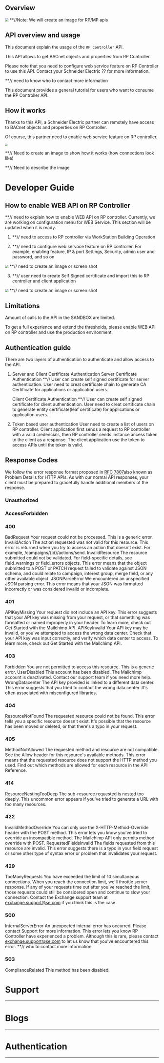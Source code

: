 ## Overview

<img src="https://www.se.com/us/en/assets/739/media/176145/1200/SpaceLogic-IP-Controllers-IC-1360x775.jpg" style="zoom:67%;" /> 
**//Note: We will create an image for RP/MP apis

## API overview and usage

This document explain the usage of the `RP Controller` API.

This API allows to get BACnet objects and properties from RP Controller.

Please note that you need to configure web service feature on RP Controller to use this API. Contact your Schneider Electric ?? for more information. 

**// need to know who to contact more information

This document provides a general tutorial for users who want to consume the RP Controller API.

## How it works

Thanks to this API, a Schneider Electric partner can remotely have access to BACnet objects and properties on RP Controller. 

Of course, this partner need to enable web service feature on RP controller. 

<img src="https://www.se.com/us/en/assets/739/media/176145/1200/SpaceLogic-IP-Controllers-IC-1360x775.jpg" style="zoom:50%;" /> 

**// Need to create an image to show how it works (how connections look like)

**// Need to describe the image

# Developer Guide

## How to enable WEB API on RP Controller

**// need to explain how to enable WEB API on RP controller. Currently, we are working on configuration menu for WEB Service. This section will be updated when it is ready.

1.	**// need to access to RP controller via WorkStation Building Operation

2.	**// need to configure web servoce feature on RP controller. For example, enabling feature, IP & port Settings, Security, admin user and password, and so on
<img src="https://www.se.com/us/en/assets/739/media/176145/1200/SpaceLogic-IP-Controllers-IC-1360x775.jpg" style="zoom:67%;" /> 
**// need to create an image or screen shot

3.	**// user need to create Self Signed certificate and import this to RP controller and client application
<img src="https://www.se.com/us/en/assets/739/media/176145/1200/SpaceLogic-IP-Controllers-IC-1360x775.jpg" style="zoom:67%;" /> 
**// need to create an image or screen shot


## Limitations

Amount of calls to the API in the SANDBOX are limited.

To get a full experience and extend the thresholds, please enable WEB API on RP controller and use the production environment.

## Authentication guide
There are two layers of authentication to authenticate and allow access to the API.
1. Server and Client Certificate Authentication
	Server Certificate Authentication
	**// User can create self signed certificate for server authentication. User need to creat certificate chain to generate CA Certificate for applications or application users.
	
	Client Certificate Authentication
	**// User can create self signed certificate for client authentication. User need to creat certificate chain to generate entity certificate(leaf certificate) for applications or application users.

2. Token based user authentication 
	User need to create a list of users on RP controller. Client application first sends a request to RP controller with a valid credencials, then RP controller sends instance access token to the client as a response. The client application use the token to access APIs until the token is valid.
	
	
## Response Codes

We follow the error response format proposed in [RFC 7807](https://tools.ietf.org/html/rfc7807)also known as Problem Details for HTTP APIs.  As with our normal API responses, your client must be prepared to gracefully handle additional members of the response.

### Unauthorized
<!--<RedocResponse pointer={"#/components/responses/Unauthorized"} />-->

### AccessForbidden
<!--<RedocResponse pointer={"#/components/responses/AccessForbidden"} />-->

### 400
BadRequest
Your request could not be processed.
This is a generic error.
InvalidAction
The action requested was not valid for this resource.
This error is returned when you try to access an action that doesn't exist. For example, /campaigns/{id}/actions/send.
InvalidResource
The resource submitted could not be validated.
For field-specific details, see field_warnings or field_errors objects. This error means that the object submitted to a POST or PATCH request failed to validate against JSON schema, and could relate to campaign, interest group, merge field, or any other available object.
JSONParseError
We encountered an unspecified JSON parsing error.
This error means that your JSON was formatted incorrectly or was considered invalid or incomplete.
### 401
APIKeyMissing
Your request did not include an API key.
This error suggests that your API key was missing from your request, or that something was formatted or named improperly in your header. To learn more, check out Get Started with the Mailchimp API.
APIKeyInvalid
Your API key may be invalid, or you've attempted to access the wrong data center.
Check that your API key was input correctly, and verify which data center to access. To learn more, check out Get Started with the Mailchimp API.
### 403
Forbidden
You are not permitted to access this resource.
This is a generic error.
UserDisabled
This account has been disabled.
The Mailchimp account is deactivated. Contact our support team if you need more help.
WrongDatacenter
The API key provided is linked to a different data center.
This error suggests that you tried to contact the wrong data center. It's often associated with misconfigured libraries.
### 404
ResourceNotFound
The requested resource could not be found.
This error tells you a specific resource doesn't exist. It's possible that the resource has been moved or deleted, or that there's a typo in your request.
### 405
MethodNotAllowed
The requested method and resource are not compatible. See the Allow header for this resource's available methods.
This error means that the requested resource does not support the HTTP method you used. Find out which methods are allowed for each resource in the API Reference.
### 414
ResourceNestingTooDeep
The sub-resource requested is nested too deeply.
This uncommon error appears if you've tried to generate a URL with too many resources.
### 422
InvalidMethodOverride
You can only use the X-HTTP-Method-Override header with the POST method.
This error lets you know you've tried to override an incompatible method. The Mailchimp API only permits method override with POST.
RequestedFieldsInvalid
The fields requested from this resource are invalid.
This error suggests there is a typo in your field request or some other type of syntax error or problem that invalidates your request.
### 429
TooManyRequests
You have exceeded the limit of 10 simultaneous connections.
When you reach the connection limit, we'll throttle server response. If any of your requests time out after you've reached the limit, those requests could still be considered open and continue to slow your connection. Contact the Exchange support team at exchange.support@se.com if you think this is the case.

### 500
InternalServerError
An unexpected internal error has occurred. Please contact Support for more information.
This error lets you know RP Controller have experienced a problem. Although this is rare, please contact exchange.support@se.com to let us know that you've encountered this error. **// who to contact more information

### 503
ComplianceRelated
This method has been disabled.

# Support

---

# Blogs

---

# Authentication

---
